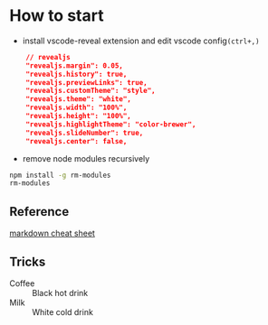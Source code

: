 # How to start

* install vscode-reveal extension and edit vscode config`(ctrl+,)`

```json
    // revealjs
    "revealjs.margin": 0.05,
    "revealjs.history": true,
    "revealjs.previewLinks": true,
    "revealjs.customTheme": "style",
    "revealjs.theme": "white",
    "revealjs.width": "100%",
    "revealjs.height": "100%",
    "revealjs.highlightTheme": "color-brewer",
    "revealjs.slideNumber": true,
    "revealjs.center": false,
```

* remove node modules recursively

```bash
npm install -g rm-modules
rm-modules
```

## Reference

[markdown cheat sheet](https://github.com/adam-p/markdown-here/wiki/Markdown-Cheatsheet)

## Tricks

<dl>
  <dt>Coffee</dt>
  <dd>Black hot drink</dd>
  <dt>Milk</dt>
  <dd>White cold drink</dd>
</dl>